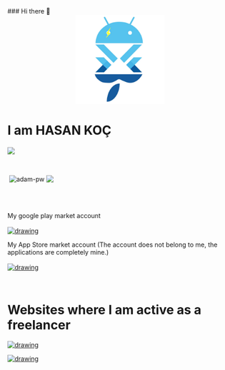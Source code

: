 
<html>
<body>
### Hi there 👋 
<div style="text-align:center">
<img src="https://raw.githubusercontent.com/HasanKoc33/HasanKoc33/main/WhatsApp%20Image%202022-06-19%20at%2015.54.56.jpeg" alt="drawing" style="width:200px;   "/>
</div>
<h1>I am HASAN KOÇ</h1>

<img align="center"
    src="https://github-readme-stats.vercel.app/api/top-langs?username=HasanKoc33&show_icons=true&locale=en&bg_color=050f2c&text_color=ffffff&layout=compact"
  margin-left="auto"
  margin-right="auto"
    />

<br/>

<p>&nbsp;<img align="center" src="https://github-readme-stats.vercel.app/api?username=HasanKoc33&show_icons=true&locale=en&bg_color=050f2c&text_color=ffffff&repo=convoychat"
    alt="adam-pw" />
<img align="center" src="https://github-readme-streak-stats.herokuapp.com/?user=HasanKoc33&theme=dark&background=050f2c&date_format=M%20j%5B%2C%20Y%5D" /></p>

<br>
<br>
<br>
My google play market account <br><br>
<a href='https://play.google.com/store/apps/dev?id=5762596002997968277'>
<img src="https://lh3.googleusercontent.com/cjsqrWQKJQp9RFO7-hJ9AfpKzbUb_Y84vXfjlP0iRHBvladwAfXih984olktDhPnFqyZ0nu9A5jvFwOEQPXzv7hr3ce3QVsLN8kQ2Ao=s0" alt="drawing" style="width:200px;"/>
</a></p>
My App Store market account (The account does not belong to me, the applications are completely mine.) <br><br>
<a href='https://apps.apple.com/tr/developer/hakan-tirpanci/id1559712500?l=tr'>
<img src="https://developer.apple.com/assets/elements/badges/download-on-the-app-store.svg" alt="drawing" style="width:200px;"/>
</a></p>

<br>
<h1>Websites where I am active as a freelancer</h1>
<a href='https://bionluk.com/hasankoc33'>
<img src="https://gcdn.bionluk.com/site/general/bionluk_logo_gk.png" alt="drawing" style="width:200px;"/>
</a></p>

<a href='https://www.freelancer.com/u/hasankoc33'>
<img src="https://encrypted-tbn0.gstatic.com/images?q=tbn:ANd9GcRMMbpaz2DJefoC7MwnVuv10eXH5gcOrjEqJw&usqp=CAU" alt="drawing" style="width:200px;"/>
</a></p>

</body>
</html>
